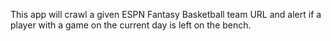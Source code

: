 This app will crawl a given ESPN Fantasy Basketball team URL and alert if a player with a game on the current day is left on the bench.
